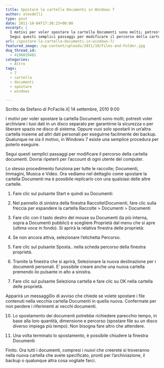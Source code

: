 ```yaml
---
title: Spostare la cartella Documenti in Windows 7
author: alexdelli
type: post
date: 2011-10-04T17:38:23+00:00
excerpt: |
  I motivi per voler spostare la cartella Documenti sono molti; potresti voler archiviare i tuoi dati in un disco separato per garantirne la sicurezza o per liberare spazio ne disco di sistema. Oppure vuoi solo spostarli in un’altra cartella insieme ad altri dati personali per eseguirne facilmente dei backup. Qualunque ne sia il motivo, in Windows 7 esiste una semplice procedura per poterlo eseguire.
  Segui questi semplici passaggi per modificare il percorso della cartella documenti. Dovrai ripeterli per l’account di ogni utente del computer.
url: /spostare-la-cartella-documenti-in-windows-7/
featured_image: /wp-content/uploads/2011/10/Files-and-Folder.jpg
dsq_thread_id:
  - 4196019481
categories:
  - Altro
tags:
  - 7
  - cartella
  - documenti
  - spostare
  - windows

---
```

<!--CusAdsVi1-->Scritto da Stefano di PcFacile.it| 14 settembre, 2010 9:00

  
I motivi per voler spostare la cartella Documenti sono molti; potresti voler archiviare i tuoi dati in un disco separato per garantirne la sicurezza o per liberare spazio ne disco di sistema. Oppure vuoi solo spostarli in un’altra cartella insieme ad altri dati personali per eseguirne facilmente dei backup. Qualunque ne sia il motivo, in Windows 7 esiste una semplice procedura per poterlo eseguire.

Segui questi semplici passaggi per modificare il percorso della cartella documenti. Dovrai ripeterli per l’account di ogni utente del computer.

Lo stesso procedimento funziona per tutte le raccolte; Documenti, Immagini, Musica e Video. Ora vediamo nel dettaglio come spostare la cartella Documenti ma è possibile replicarlo con una qualsiasi delle altre cartelle.

1) Fare clic sul pulsante Start e quindi su Documenti:

2) Nel pannello di sinistra della finestra Raccolte\Documenti, fare clic sulla freccia per espandere la cartella Raccolte > Documenti > Documenti

3) Fare clic con il tasto destro del mouse su Documenti (la più interna, sopra a Documenti pubblici) e scegliere Proprietà dal menu che si apre (ultima voce in fondo). Si aprirà la relativa finestra delle proprietà:

4) Se non ancora attiva, selezionare l’etichetta Percorso.

5) Fare clic sul pulsante Sposta.. nella scheda percorso della finestra proprietà.

6) Tramite la finestra che si aprirà, Selezionare la nuova destinazione per i documenti personali. E’ possibile creare anche una nuova cartella premendo ilo pulsante in alto a sinistra.

7) Fare clic sul pulsante Seleziona cartella e fare clic su OK nella cartella delle proprietà.

Apparirà un messaggi0o di avviso che chiede se volete spostare i file contenuti nella vecchia cartella Documenti in quella nuova. Confermate per non perdere i riferimenti ai vecchi documenti.

10) Lo spostamento dei documenti potrebbe richiedere parecchio tempo, in base alla loro quantità, dimensione e percorso (spostare file su un disco diverso impiega più tempo). Non bisogna fare altro che attendere.

11) Una volta terminato lo spostamento, è possibile chiudere la finestra Documenti.

Finito. Ora tutti i documenti, compresi i nuovi che creerete si troveranno nella nuova cartella che avete specificato, pronti per l’archiviazione, il backup o qualunque altra cosa vogliate farci.

<div style="font-size: 0px; height: 0px; line-height: 0px; margin: 0; padding: 0; clear: both;">
</div>
